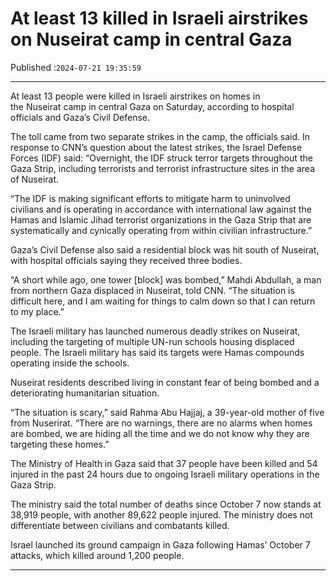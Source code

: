 # At least 13 killed in Israeli airstrikes on Nuseirat camp in central Gaza

Published :`2024-07-21 19:35:59`

---

At least 13 people were killed in Israeli airstrikes on homes in the Nuseirat camp in central Gaza on Saturday, according to hospital officials and Gaza’s Civil Defense.

The toll came from two separate strikes in the camp, the officials said. In response to CNN’s question about the latest strikes, the Israel Defense Forces (IDF) said: “Overnight, the IDF struck terror targets throughout the Gaza Strip, including terrorists and terrorist infrastructure sites in the area of Nuseirat.

“The IDF is making significant efforts to mitigate harm to uninvolved civilians and is operating in accordance with international law against the Hamas and Islamic Jihad terrorist organizations in the Gaza Strip that are systematically and cynically operating from within civilian infrastructure.”

Gaza’s Civil Defense also said a residential block was hit south of Nuseirat, with hospital officials saying they received three bodies.

“A short while ago, one tower [block] was bombed,” Mahdi Abdullah, a man from northern Gaza displaced in Nuseirat, told CNN. “The situation is difficult here, and I am waiting for things to calm down so that I can return to my place.”

The Israeli military has launched numerous deadly strikes on Nuseirat, including the targeting of multiple UN-run schools housing displaced people. The Israeli military has said its targets were Hamas compounds operating inside the schools.

Nuseirat residents described living in constant fear of being bombed and a deteriorating humanitarian situation.

“The situation is scary,” said Rahma Abu Hajjaj, a 39-year-old mother of five from Nuserirat. “There are no warnings, there are no alarms when homes are bombed, we are hiding all the time and we do not know why they are targeting these homes.”

The Ministry of Health in Gaza said that 37 people have been killed and 54 injured in the past 24 hours due to ongoing Israeli military operations in the Gaza Strip.

The ministry said the total number of deaths since October 7 now stands at 38,919 people, with another 89,622 people injured. The ministry does not differentiate between civilians and combatants killed.

Israel launched its ground campaign in Gaza following Hamas’ October 7 attacks, which killed around 1,200 people.

---

